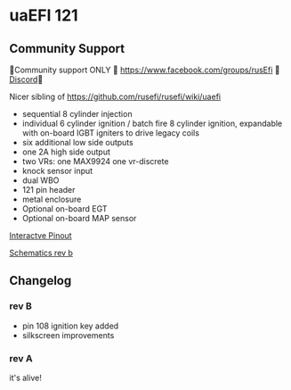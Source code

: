 # uaEFI 121

## Community Support

🔴Community support ONLY 🔴 https://www.facebook.com/groups/rusEfi 🔴 [Discord](https://github.com/rusefi/rusefi/wiki/Discord)🔴

Nicer sibling of https://github.com/rusefi/rusefi/wiki/uaefi

* sequential 8 cylinder injection
* individual 6 cylinder ignition / batch fire 8 cylinder ignition, expandable with on-board IGBT igniters to drive legacy coils
* six additional low side outputs
* one 2A high side output
* two VRs: one MAX9924 one vr-discrete
* knock sensor input
* dual WBO
* 121 pin header
* metal enclosure
* Optional on-board EGT
* Optional on-board MAP sensor

[Interactve Pinout](https://rusefi.com/docs/pinouts/hellen/uaefi121/)

[Schematics rev b](Hardware/Hellen/uaefi121-b-schematic.pdf)

## Changelog

### rev B

* pin 108 ignition key added
* silkscreen improvements

### rev A

it's alive!
